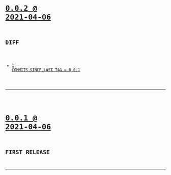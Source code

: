 <code>

# [0.0.2 @ 2021-04-06](https://github.com/cogsmith/test/releases/tag/0.0.2)

## DIFF
- [1 COMMITS SINCE LAST TAG = 0.0.1](https://github.com/cogsmith/test/compare/0.0.1...0.0.2)

</code>

---
<code>

# [0.0.1 @ 2021-04-06](https://github.com/cogsmith/test/releases/tag/0.0.1)

## FIRST RELEASE

</code>

---
